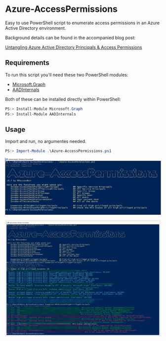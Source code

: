 # Azure-AccessPermissions

Easy to use PowerShell script to enumerate access permissions in an Azure Active Directory environment.

Background details can be found in the accompanied blog post:

[Untangling Azure Active Directory Principals & Access Permissions](https://csandker.io)

## Requirements

To run this script you'll need these two PowerShell modules:
- [Microsoft.Graph](https://github.com/microsoftgraph/msgraph-sdk-powershell)
- [AADInternals](https://github.com/Gerenios/AADInternals)

Both of these can be installed directly within PowerShell:

```PowerShell
PS:> Install-Module Microsoft.Graph
PS:> Install-Module AADInternals
```

## Usage

Import and run, no argumentes needed. 

```PowerShell
PS:> Import-Module .\Azure-AccessPermissions.ps1
```

![SampleOutput](img/sample_output1.png)

![SampleOutput](img/sample_output2.png)